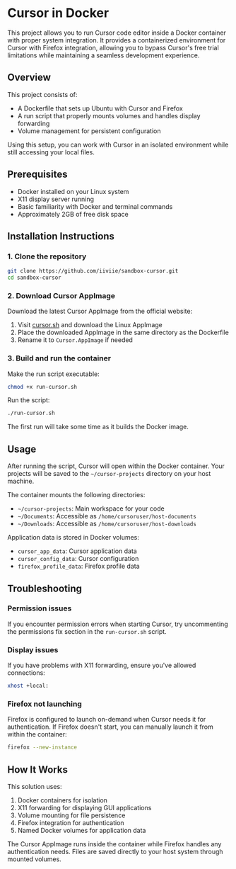# Cursor in Docker

This project allows you to run Cursor code editor inside a Docker container with proper system integration. It provides a containerized environment for Cursor with Firefox integration, allowing you to bypass Cursor's free trial limitations while maintaining a seamless development experience.

## Overview

This project consists of:
- A Dockerfile that sets up Ubuntu with Cursor and Firefox
- A run script that properly mounts volumes and handles display forwarding
- Volume management for persistent configuration

Using this setup, you can work with Cursor in an isolated environment while still accessing your local files.

## Prerequisites

- Docker installed on your Linux system
- X11 display server running
- Basic familiarity with Docker and terminal commands
- Approximately 2GB of free disk space

## Installation Instructions

### 1. Clone the repository

```bash
git clone https://github.com/iiviie/sandbox-cursor.git
cd sandbox-cursor
```

### 2. Download Cursor AppImage

Download the latest Cursor AppImage from the official website:

1. Visit [cursor.sh](https://cursor.sh) and download the Linux AppImage
2. Place the downloaded AppImage in the same directory as the Dockerfile
3. Rename it to `Cursor.AppImage` if needed

### 3. Build and run the container

Make the run script executable:

```bash
chmod +x run-cursor.sh
```

Run the script:

```bash
./run-cursor.sh
```

The first run will take some time as it builds the Docker image.

## Usage

After running the script, Cursor will open within the Docker container. Your projects will be saved to the `~/cursor-projects` directory on your host machine.

The container mounts the following directories:
- `~/cursor-projects`: Main workspace for your code
- `~/Documents`: Accessible as `/home/cursoruser/host-documents`
- `~/Downloads`: Accessible as `/home/cursoruser/host-downloads`

Application data is stored in Docker volumes:
- `cursor_app_data`: Cursor application data
- `cursor_config_data`: Cursor configuration
- `firefox_profile_data`: Firefox profile data

## Troubleshooting

### Permission issues

If you encounter permission errors when starting Cursor, try uncommenting the permissions fix section in the `run-cursor.sh` script.

### Display issues

If you have problems with X11 forwarding, ensure you've allowed connections:

```bash
xhost +local:
```

### Firefox not launching

Firefox is configured to launch on-demand when Cursor needs it for authentication. If Firefox doesn't start, you can manually launch it from within the container:

```bash
firefox --new-instance
```

## How It Works

This solution uses:

1. Docker containers for isolation
2. X11 forwarding for displaying GUI applications
3. Volume mounting for file persistence
4. Firefox integration for authentication
5. Named Docker volumes for application data

The Cursor AppImage runs inside the container while Firefox handles any authentication needs. Files are saved directly to your host system through mounted volumes.
